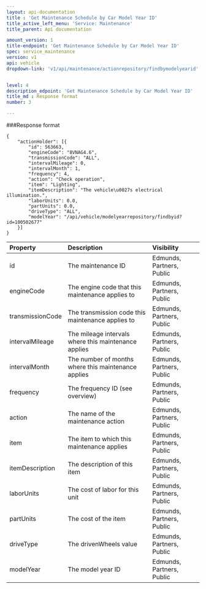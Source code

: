 ```yaml
---
layout: api-documentation
title : 'Get Maintenance Schedule by Car Model Year ID'
title_active_left_menu: 'Service: Maintenance'
title_parent: Api documentation

amount_version: 1
title-endpoint: 'Get Maintenance Schedule by Car Model Year ID'
spec: service_maintenance
version: v1
api: vehicle
dropdown-link: 'v1/api/maintenance/actionrepository/findbymodelyearid'


level: 4
description_edpoint: 'Get Maintenance Schedule by Car Model Year ID'
title_md : Response format
number: 3

---
```


###Response format

	{
	    "actionHolder": [{
	        "id": 563663,
	        "engineCode": "8VNAG4.6",
	        "transmissionCode": "ALL",
	        "intervalMileage": 0,
	        "intervalMonth": 1,
	        "frequency": 4,
	        "action": "Check operation",
	        "item": "Lighting",
	        "itemDescription": "The vehicle\u0027s electrical illumination.",
	        "laborUnits": 0.0,
	        "partUnits": 0.0,
	        "driveType": "ALL",
	        "modelYear": "/api/vehicle/modelyearrepository/findbyid?id=100502677"
	    }]
	}

| Property      		| Description                                              	| Visibility                |
|:----------------------|:----------------------------------------------------------|:------------------------- |
| id	         		| The maintenance ID					                   	| Edmunds, Partners, Public |
| engineCode       		| The engine code that this maintenance applies to         	| Edmunds, Partners, Public |
| transmissionCode 		| The transmission code this maintenance applies to        	| Edmunds, Partners, Public |
| intervalMileage  		| The mileage intervals where this maintenance applies     	| Edmunds, Partners, Public |
| intervalMonth	       	| The number of months where this maintenance applies      	| Edmunds, Partners, Public |
| frequency        		| The frequency ID (see overview)					       	| Edmunds, Partners, Public |
| action         		| The name of the maintenance action	                   	| Edmunds, Partners, Public |
| item	         		| The item to which this maintenance applies               	| Edmunds, Partners, Public |
| itemDescription  		| The description of this item			                   	| Edmunds, Partners, Public |
| laborUnits       		| The cost of labor for this unit		                   	| Edmunds, Partners, Public |
| partUnits        		| The cost of the item					                   	| Edmunds, Partners, Public |
| driveType        		| The drivenWheels value				                   	| Edmunds, Partners, Public |
| modelYear        		| The model year ID					                   		| Edmunds, Partners, Public |

